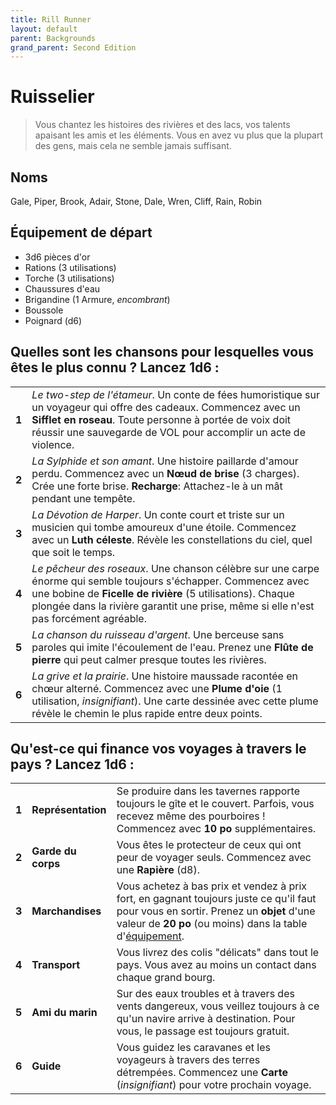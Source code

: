 ```yaml
---
title: Rill Runner
layout: default
parent: Backgrounds
grand_parent: Second Edition
---
```


# Ruisselier

> Vous chantez les histoires des rivières et des lacs, vos talents apaisant les amis et les éléments. Vous en avez vu plus que la plupart des gens, mais cela ne semble jamais suffisant.

## Noms

Gale, Piper, Brook, Adair, Stone, Dale, Wren, Cliff, Rain, Robin

## Équipement de départ

- 3d6 pièces d'or
- Rations (3 utilisations)
- Torche (3 utilisations)
- Chaussures d'eau
- Brigandine (1 Armure, _encombrant_)
- Boussole
- Poignard (d6)

## Quelles sont les chansons pour lesquelles vous êtes le plus connu ? Lancez 1d6 :

|       |                                                                                                                                                                                                                                          |
| ----- | ---------------------------------------------------------------------------------------------------------------------------------------------------------------------------------------------------------------------------------------- |
| **1** | _Le two-step de l'étameur_. Un conte de fées humoristique sur un voyageur qui offre des cadeaux. Commencez avec un **Sifflet en roseau**. Toute personne à portée de voix doit réussir une sauvegarde de VOL pour accomplir un acte de violence. |
| **2** | _La Sylphide et son amant_. Une histoire paillarde d'amour perdu. Commencez avec un **Nœud de brise** (3 charges). Crée une forte brise. **Recharge**: Attachez-le à un mât pendant une tempête. |
| **3** | _La Dévotion de Harper_. Un conte court et triste sur un musicien qui tombe amoureux d'une étoile. Commencez avec un **Luth céleste**. Révèle les constellations du ciel, quel que soit le temps. |
| **4** | _Le pêcheur des roseaux_. Une chanson célèbre sur une carpe énorme qui semble toujours s'échapper. Commencez avec une bobine de **Ficelle de rivière** (5 utilisations). Chaque plongée dans la rivière garantit une prise, même si elle n'est pas forcément agréable. |
| **5** | _La chanson du ruisseau d'argent_. Une berceuse sans paroles qui imite l'écoulement de l'eau. Prenez une **Flûte de pierre** qui peut calmer presque toutes les rivières. |
| **6** | _La grive et la prairie_. Une histoire maussade racontée en chœur alterné. Commencez avec une **Plume d'oie** (1 utilisation, _insignifiant_). Une carte dessinée avec cette plume révèle le chemin le plus rapide entre deux points. |

## Qu'est-ce qui finance vos voyages à travers le pays ? Lancez 1d6 :

|       |                     |                                                                                                                                             |
| ----- | ------------------- | ------------------------------------------------------------------------------------------------------------------------------------------- |
| **1** | **Représentation** | Se produire dans les tavernes rapporte toujours le gîte et le couvert. Parfois, vous recevez même des pourboires ! Commencez avec **10 po** supplémentaires. |
| **2** | **Garde du corps** | Vous êtes le protecteur de ceux qui ont peur de voyager seuls. Commencez avec une **Rapière** (d8). |
| **3** | **Marchandises** | Vous achetez à bas prix et vendez à prix fort, en gagnant toujours juste ce qu'il faut pour vous en sortir. Prenez un **objet** d'une valeur de **20 po** (ou moins) dans la table d'[équipement](/second-edition/players-guide/marketplace#gear). |
| **4** | **Transport** | Vous livrez des colis "délicats" dans tout le pays. Vous avez au moins un contact dans chaque grand bourg. |
| **5** | **Ami du marin** | Sur des eaux troubles et à travers des vents dangereux, vous veillez toujours à ce qu'un navire arrive à destination. Pour vous, le passage est toujours gratuit. |
| **6** | **Guide** | Vous guidez les caravanes et les voyageurs à travers des terres détrempées. Commencez une **Carte** (_insignifiant_) pour votre prochain voyage. |
